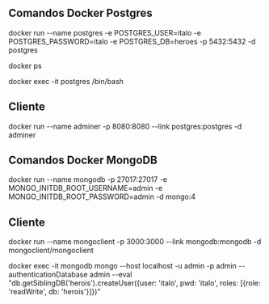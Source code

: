 ## Comandos Docker Postgres

docker run --name postgres -e POSTGRES_USER=italo -e POSTGRES_PASSWORD=italo -e POSTGRES_DB=heroes -p 5432:5432 -d postgres

docker ps

docker exec -it postgres /bin/bash

## Cliente

docker run --name adminer -p 8080:8080 --link postgres:postgres -d  adminer


## Comandos Docker MongoDB

docker run --name mongodb -p 27017:27017 -e MONGO_INITDB_ROOT_USERNAME=admin -e MONGO_INITDB_ROOT_PASSWORD=admin -d mongo:4

## Cliente

docker run --name mongoclient -p 3000:3000 --link mongodb:mongodb -d mongoclient/mongoclient

docker exec -it mongodb mongo --host localhost -u admin -p admin --authenticationDatabase admin --eval "db.getSiblingDB('herois').createUser({user: 'italo', pwd: 'italo', roles: [{role: 'readWrite', db: 'herois'}]})"